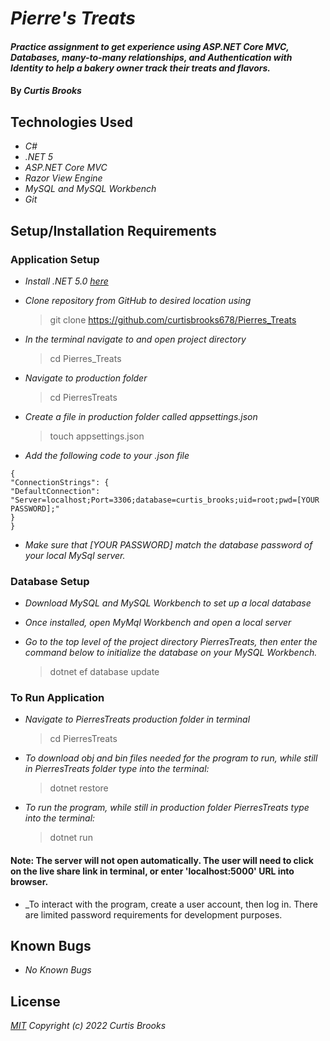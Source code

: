 # _Pierre's Treats_

#### _Practice assignment to get experience using ASP.NET Core MVC, Databases, many-to-many relationships, and Authentication with Identity to help a bakery owner track their treats and flavors._

#### By _**Curtis Brooks**_

## Technologies Used

* _C#_
* _.NET 5_
* _ASP.NET Core MVC_
* _Razor View Engine_
* _MySQL and MySQL Workbench_
* _Git_


## Setup/Installation Requirements

### Application Setup
* _Install .NET 5.0 [here](https://dotnet.microsoft.com/download/dotnet/5.0)_

* _Clone repository from GitHub to desired location using_
  > git clone https://github.com/curtisbrooks678/Pierres_Treats
* _In the terminal navigate to and open project directory_
  > cd Pierres_Treats
* _Navigate to production folder_
  > cd PierresTreats
* _Create a file in production folder called appsettings.json_
  > touch appsettings.json
* _Add the following code to your .json file_
```
{
"ConnectionStrings": {
"DefaultConnection": "Server=localhost;Port=3306;database=curtis_brooks;uid=root;pwd=[YOUR PASSWORD];"
}
}
```
* _Make sure that [YOUR PASSWORD] match the database password of your local MySql server._

### Database Setup

* _Download MySQL and MySQL Workbench to set up a local database_

* _Once installed, open MyMql Workbench and open a local server_

* _Go to the top level of the project directory PierresTreats, then enter the command below to initialize the database on your MySQL Workbench._
  >dotnet ef database update

### To Run Application

* _Navigate to PierresTreats production folder in terminal_
  > cd PierresTreats

* _To download obj and bin files needed for the program to run, while still in PierresTreats folder type into the terminal:_
  >dotnet restore

* _To run the program, while still in production folder PierresTreats type into the terminal:_
  >dotnet run
#### Note: The server will not open automatically. The user will need to click on the live share link in terminal, or enter 'localhost:5000' URL into browser.
* _To interact with the program, create a user account, then log in. There are limited password requirements for development purposes. 


## Known Bugs

* _No Known Bugs_

## License

_[MIT](https://choosealicense.com/licenses/mit/) Copyright (c) 2022 Curtis Brooks_

